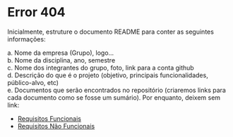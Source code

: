 # Error 404

Inicialmente, estruture o documento README para conter as seguintes informações:  

a.	Nome da empresa (Grupo), logo...<br>
b.	Nome da disciplina, ano, semestre<br>
c.	Nome dos integrantes do grupo, foto, link para a conta github<br>
d.	Descrição do que é o projeto (objetivo, principais funcionalidades, público-alvo, etc)<br>
e.	Documentos que serão encontrados no repositório (criaremos links para cada documento como se fosse um sumário). Por enquanto, deixem sem link: <br>

<ul>
  <li><a href="Requisitos de Usuário/RF.md">Requisitos Funcionais</a></li>
  <li><a href="Requisitos de Usuário/RNF.md">Requisitos Não Funcionais</a></li>
</ul>

